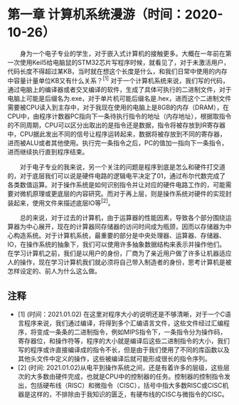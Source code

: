 <!--
 * @Descripttion:   第一章：计算机系统漫游 读后感
 * @version:        V2.0
 * @Author: 32353
 * @Date: 2020-10-26 01:50:07
 * @LastEditors: 32353
 * @LastEditTime: 2021-01-02 23:48:39
-->

# 第一章 计算机系统漫游（时间：2020-10-26）

&emsp;&emsp;身为一个电子专业的学生，对于嵌入式计算机的接触更多。大概在一年前在第一次使用Keil5给电脑鼠的STM32芯片写程序时候，就看见了，对于未激活用户，代码长度不得超过某KB，当时就在想这个长度是什么，和我们日常中使用的内存中容量计量单位KB又有什么关系？<sup>[1]</sup>&nbsp;对于一个计算机系统来说，我们写的代码，通过电脑上的编译器或者交叉编译的软件，生成了具体可执行的二进制文件，对于电脑上可能是后缀名为.exe，对于单片机可能后缀名是.hex，进而这个二进制文件需要被CPU读入到主存中，对于我现在使用的电脑上是8GB的内存（DRAM），在CPU中，由程序计数器PC指向下一条待执行指令的地址（内存地址），根据取指令的不同周期，CPU可以区分出取出的是指令还是数据，指令将被存放到IR寄存器中，CPU据此发出不同的信号让程序运转起来，数据将被存放到不同的寄存器，进而被ALU或者其他使用。执行完一条指令之后，PC的值加一指向下一条指令，进而继续执行直到程序结束。

&emsp;&emsp;对于电子专业的我来说，另一个关注的问题是程序到底是怎么和硬件打交道的，对于底层我们可以说是硬件电路的逻辑电平决定了01，通过布尔代数完成了各类数值运算。对于操作系统是如何识别指令并让对应的硬件电路工作的，可能需要对微机原理或更底层的内容研究。而对于再上层，则是操作系统对硬件的实现封装起来，使用文件来描述底层IO等<sup>[2]</sup>。

&emsp;&emsp;总的来说，对于过去的计算机，由于运算器的性能因素，导致各个部分围绕运算器为中心展开，现在的计算器同存储器的访问时间成为瓶颈，因而以存储器为中心构造系统。对于计算机系统，最重要的部分是中央处理器、运算器、存储器、IO，在操作系统的抽象下，我们可以使用许多抽象数据结构来表示并操作他们。在学习计算机之前，我们是以用户的身份，厂商为了亲近用户做了许多让机器适应人的操作，现在学习计算机我们就必须将自己带入制造者的身份，思考计算机是被怎样设定的、前人为什么这么做。

## 注释

- [1] (时间：2021.01.02) 在这里对程序大小的说明还是不够清晰，对于一个C语言程序来说，我们通过编译，将得到多个汇编语言文件，这些文件经过汇编程序，将变成一条条的二进制指令，例如MIPS指令下，一条指令分为操作码，寄存器位，和操作符等，程序的大小就是编译后这些二进制指令的大小，我们写的程序或许直接编译成的指令不长，但是由于我们使用了不同的库函数以及其他头文件中定义的操作，这些被编译后就可能形成很长的指令序列。
- [2] (时间: 2021.01.02)从电平到操作系统之间，还是有着许多的层级，这些层次的大多数由硬件完成，也就是CPU中的控制器的任务。控制器的控制指令发出，包括硬布线（RISC）和微指令（CISC），括号中指大多数RISC或CISC机器是这样的，不排除由于我知识的匮乏，有硬布线的CISC与微指令的CISC。
